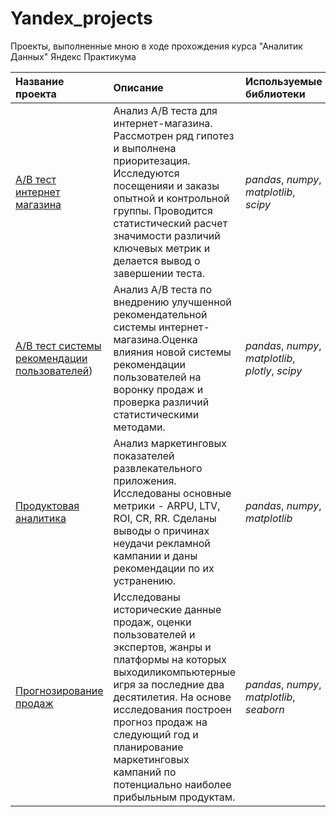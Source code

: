 # Yandex_projects

Проекты, выполненные мною в ходе прохождения курса "Аналитик Данных" Яндекс Практикума

| Название проекта | Описание | Используемые библиотеки | 
| :---------------------- | :---------------------- | :---------------------- |
| [A/B тест интернет магазина](https://github.com/eyungelson/Yandex_projects/blob/main/AB%20Tests/Internet_store_AB_test.ipynb) | Анализ А/В теста для интернет-магазина. Рассмотрен ряд гипотез и выполнена приоритезация. Исследуются посещенияи и заказы опытной и контрольной группы. Проводится статистический расчет значимости различий ключевых метрик и делается вывод о завершении теста.| *pandas*, *numpy*, *matplotlib*, *scipy* |
| [A/B тест системы рекомендации пользователей](https://github.com/eyungelson/Yandex_projects/blob/main/AB%20Tests/Recommender_system_AB_test.ipynb)) | Анализ A/B теста по внедрению улучшенной рекомендательной системы интернет-магазина.Оценка влияния новой системы рекомендации пользователей на воронку продаж и проверка различий статистическими методами.| *pandas*, *numpy*, *matplotlib*, *plotly*, *scipy* |
| [Продуктовая аналитика](product_analytics/Product_analytics.md) | Анализ маркетинговых показателей развлекательного приложения. Исследованы основные метрики - ARPU, LTV, ROI, CR, RR. Сделаны выводы о причинах неудачи рекламной кампании и даны рекомендации по их устранению.| *pandas*, *numpy*, *matplotlib* |
| [Прогнозирование продаж](https://github.com/eyungelson/Yandex_projects/blob/main/videogames/video_games.ipynb) | Исследованы исторические данные продаж, оценки пользователей и экспертов, жанры и платформы на которых выходиликомпьютерные игря за последние два десятилетия. На основе исследования построен прогноз продаж на следующий год и планирование маркетинговых кампаний по потенциально наиболее прибыльным продуктам.| *pandas*, *numpy*, *matplotlib*, *seaborn*|
